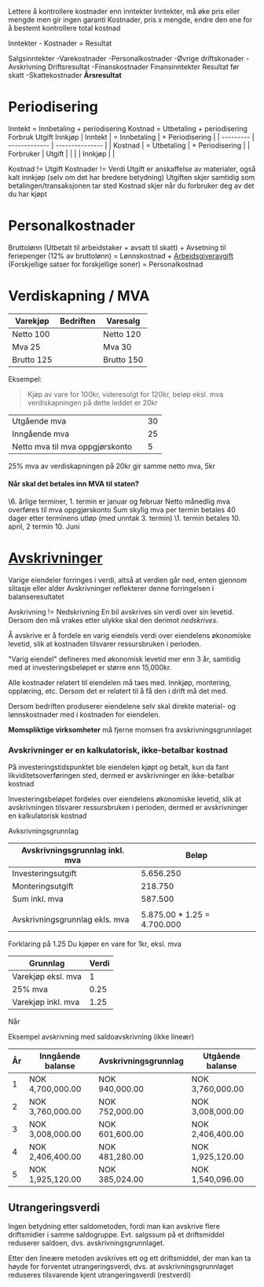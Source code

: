 Lettere å kontrollere kostnader enn inntekter
Inntekter, må øke pris eller mengde men gir ingen garanti
Kostnader, pris x mengde, endre den ene for å bestemt kontrollere total kostnad

   Inntekter
\-  Kostnader
\= Resultat

Salgsinntekter
-Varekostnader
-Personalkostnader
-Øvrige driftskonader
-Avskrivning
Driftsresultat
-Finanskostnader
Finansinntekter
Resultat før skatt
-Skattekostnader
**Årsresultat**


# Periodisering
Inntekt = Innbetaling + periodisering
Kostnad = Utbetaling + periodisering
Forbruk       Utgift
                 Innkjøp
| Inntekt   | = Innbetaling | + Periodisering |
| --------- | ------------- | --------------- |
| Kostnad   | = Utbetaling  | + Periodisering |
| Forbruker | Utgift        |                 |
|                 | Innkjøp |                 |

Kostnad != Utgift
Kostnader != Verdi
Utgift er anskaffelse av materialer, også kalt innkjøp (selv om det har bredere betydning)
Utgiften skjer samtidig som betalingen/transaksjonen tar sted
Kostnad skjer når du forbruker deg av det du har kjøpt

# Personalkostnader
Bruttolønn (Utbetalt til arbeidstaker + avsatt til skatt)
\+ Avsetning til feriepenger (12% av bruttolønn)
\= Lønnskostnad
\+ [Arbeidsgiveravgift](https://www.skatteetaten.no/satser/arbeidsgiveravgift/) (Forskjellige satser for forskjellige soner)
\= Personalkostnad


# Verdiskapning / MVA

| Varekjøp  | Bedriften | Varesalg |
| --------- | --------- | -------- |
| Netto 100 |           |    Netto 120      |
| Mva 25    |           |         Mva 30 |
| Brutto 125          |           |     Brutto 150     |
Eksempel: 
> Kjøp av vare for 100kr, videresolgt for 120kr, beløp eksl. mva verdiskapningen på dette leddet er 20kr

|                           |     |     |
| ------------------------- | --- | --- |
| Utgående mva              |     | 30  |
| Inngående mva             |     | 25  |
| Netto mva til mva oppgjørskonto |     | 5   |

25% mva av verdiskapningen på 20kr gir samme netto mva, 5kr

#### Når skal det betales inn MVA til staten?
\6. årlige terminer, 1. termin er januar og februar
Netto månedlig mva overføres til mva oppgjørskonto
Sum skylig mva per termin betales 40 dager etter terminens utløp (med unntak 3. termin)
\1. termin betales 10. april, 2 termin 10. Juni

# [Avskrivninger](obsidian://open?vault=The%20Vault&file=UiT%2FBED-13%2FOppgaver%2FModul%202%2FOppgave%203%20-%20Avskrivninger)
Varige eiendeler forringes i verdi, altså at verdien går ned, enten gjennom slitasje eller alder
Avskrivninger reflekterer denne forringelsen i balanseresultatet

Avskrivning != Nedskrivning
En bil avskrives sin verdi over sin levetid. Dersom den må vrakes etter ulykke skal den derimot *nedskrives*.

Å avskrive er å fordele en varig eiendels verdi over eiendelens økonomiske levetid, slik at kostnaden tilsvarer ressursbruken i perioden.

"Varig eiendel" defineres med økonomisk levetid mer enn 3 år, samtidig med at investeringsbeløpet er større enn 15,000kr.

Alle kostnader relatert til eiendelen må taes med. Innkjøp, montering, opplæring, etc. Dersom det er relatert til å få den i drift må det med.

Dersom bedriften produserer eiendelene selv skal direkte material- og lønnskostnader med i kostnaden for eiendelen.

**Momspliktige virksomheter** må fjerne momsen fra avskrivningsgrunnlaget

### Avskrivninger er en kalkulatorisk, ikke-betalbar kostnad
På investeringstidspunktet ble eiendelen kjøpt og betalt, kun da fant likviditetsoverføringen sted, dermed er avskrivninger en ikke-betalbar kostnad

Investeringsbeløpet fordeles over eiendelens økonomiske levetid, slik at avskrivningen tilsvarer ressursbruken i perioden, dermed er avskrivninger en kalkulatorisk kostnad

Avksrivningsgrunnlag

| Avskrivningsgrunnlag inkl. mva | Beløp     |
| ------------------------------ | --------- |
| Investeringsutgift             | 5.656.250 |
| Monteringsutgift               | 218.750   |
| Sum inkl. mva                  | 587.500   |
|                                |           |
| Avskrivningsgrunnlag ekls. mva                               |   5.875.00 \* 1.25 = 4.700.000        |

Forklaring på 1.25
Du kjøper en vare for 1kr, eksl. mva

| Grunnlag           | Verdi |
| ------------------ | ----- |
| Varekjøp eksl. mva | 1     |
| 25% mva            | 0.25  |
| Varekjøp inkl. mva | 1.25  |

Når 

Eksempel avskrivning med saldoavskrivning (ikke lineær)

| År  | Inngående balanse    | Avskrivningsgrunnlag     | Utgående balanse   |
| --- | -------------------- | ------------------------ | ------------------ |
| 1   | NOK     4,700,000.00 | NOK           940,000.00 | NOK   3,760,000.00 |
| 2   | NOK     3,760,000.00 | NOK           752,000.00 | NOK   3,008,000.00 |
| 3   | NOK     3,008,000.00 | NOK           601,600.00 | NOK   2,406,400.00 |
| 4   | NOK     2,406,400.00 | NOK           481,280.00 | NOK   1,925,120.00 |
| 5   | NOK     1,925,120.00 | NOK           385,024.00 | NOK   1,540,096.00 |

## Utrangeringsverdi
Ingen betydning etter saldometoden, fordi man kan avskrive flere driftsmidler i samme saldogruppe. Evt. salgssum på et driftsmiddel reduserer saldoen, dvs. avskrivningsgrunnlaget.

Etter den lineære metoden avskrives ett og ett driftsmiddel, der man kan ta høyde for forventet utrangeringsverdi, dvs. at avskrivningsgrunnlaget reduseres tilsvarende kjent utrangeringsverdi (restverdi)